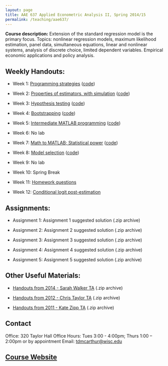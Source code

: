 ```yaml
---
layout: page
title: AAE 637 Applied Econometric Analysis II, Spring 2014/15
permalink: /teaching/aae637/
---
```


**Course description:** Extension of the standard regression model is the primary focus. Topics: nonlinear regression models, maximum likelihood estimation, panel data, simultaneous equations, linear and nonlinear systems, analysis of discrete choice, limited dependent variables. Empirical economic applications and policy analysis.

## Weekly Handouts:

- Week 1: [Programming strategies](Lab1.pdf) ([code](Lab1-code.zip))

- Week 2: [Properties of estimators, with simulation](Lab2.pdf) ([code](Lab2-code.zip))

- Week 3: [Hypothesis testing](Lab3.pdf) ([code](Lab3-code.zip))

- Week 4: [Bootstrapping](Lab4.pdf) ([code](Lab4-code.zip))

- Week 5: [Intermediate MATLAB programming](Lab5.pdf) ([code](Lab5-code.zip))

- Week 6: No lab

- Week 7: [Math to MATLAB; Statistical power](Lab6.pdf) ([code](Lab6-code.zip))

- Week 8: [Model selection](Lab7.pdf) ([code](Lab7-code.zip))

- Week 9: No lab

- Week 10: Spring Break

- Week 11: [Homework questions](Lab8.pdf)

- Week 12: [Conditional logit post-estimation](Lab9.pdf)


## Assignments:

- Assignment 1: Assignment 1 suggested solution (.zip archive)

- Assignment 2: Assignment 2 suggested solution (.zip archive)

- Assignment 3: Assignment 3 suggested solution (.zip archive)

- Assignment 4: Assignment 4 suggested solution (.zip archive)

- Assignment 5: Assignment 5 suggested solution (.zip archive)


## Other Useful Materials:

- [Handouts from 2014 - Sarah Walker TA](http://www.aae.wisc.edu/tdmcarthur/aae637/Sarah_Walker_Handouts.zip) (.zip archive)

- [Handouts from 2012 - Chris Taylor TA](http://www.aae.wisc.edu/tdmcarthur/aae637/Chris_Taylor_Handouts.zip) (.zip archive)

- [Handouts from 2011 - Kate Zipp TA](http://www.aae.wisc.edu/tdmcarthur/aae637/Kate_Zipp_Handouts.zip) (.zip archive)


## Contact

Office: 320 Taylor Hall
Office Hours: Tues 3:00 - 4:00pm; Thurs 1:00 – 2:00pm or by appointment
Email: tdmcarthur@wisc.edu

## [Course Website](http://www.aae.wisc.edu/aae637/main.asp)
